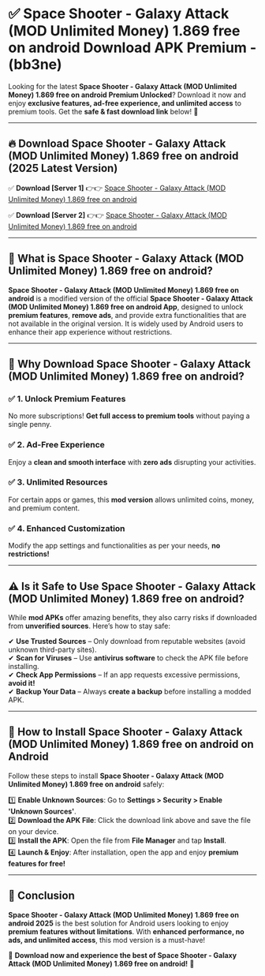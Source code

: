 
# ✅ Space Shooter - Galaxy Attack (MOD Unlimited Money) 1.869 free on android Download APK Premium -  (bb3ne) 

Looking for the latest **Space Shooter - Galaxy Attack (MOD Unlimited Money) 1.869 free on android Premium Unlocked**? Download it now and enjoy **exclusive features, ad-free experience, and unlimited access** to premium tools. Get the **safe & fast download link** below! 🚀

---

## 🔥 Download Space Shooter - Galaxy Attack (MOD Unlimited Money) 1.869 free on android (2025 Latest Version)

✅ **Download [Server 1]** 👉👉 [Space Shooter - Galaxy Attack (MOD Unlimited Money) 1.869 free on android ](https://apkcomod.com?title=Space_Shooter_-_Galaxy_Attack_(MOD_Unlimited_Money)_1.869_free_on_android)  

✅ **Download [Server 2]** 👉👉 [Space Shooter - Galaxy Attack (MOD Unlimited Money) 1.869 free on android ](https://apkcomod.com?title=Space_Shooter_-_Galaxy_Attack_(MOD_Unlimited_Money)_1.869_free_on_android)  


---

## 📌 What is Space Shooter - Galaxy Attack (MOD Unlimited Money) 1.869 free on android?

**Space Shooter - Galaxy Attack (MOD Unlimited Money) 1.869 free on android** is a modified version of the official **Space Shooter - Galaxy Attack (MOD Unlimited Money) 1.869 free on android App**, designed to unlock **premium features**, **remove ads**, and provide extra functionalities that are not available in the original version. It is widely used by Android users to enhance their app experience without restrictions.

---

## 🌟 Why Download Space Shooter - Galaxy Attack (MOD Unlimited Money) 1.869 free on android?

### ✅ 1. Unlock Premium Features
No more subscriptions! **Get full access to premium tools** without paying a single penny.

### ✅ 2. Ad-Free Experience
Enjoy a **clean and smooth interface** with **zero ads** disrupting your activities.

### ✅ 3. Unlimited Resources
For certain apps or games, this **mod version** allows unlimited coins, money, and premium content.

### ✅ 4. Enhanced Customization
Modify the app settings and functionalities as per your needs, **no restrictions!**

---

## ⚠️ Is it Safe to Use Space Shooter - Galaxy Attack (MOD Unlimited Money) 1.869 free on android?

While **mod APKs** offer amazing benefits, they also carry risks if downloaded from **unverified sources**. Here’s how to stay safe:

✔ **Use Trusted Sources** – Only download from reputable websites (avoid unknown third-party sites).  
✔ **Scan for Viruses** – Use **antivirus software** to check the APK file before installing.  
✔ **Check App Permissions** – If an app requests excessive permissions, **avoid it!**  
✔ **Backup Your Data** – Always **create a backup** before installing a modded APK.

---

## 📲 How to Install Space Shooter - Galaxy Attack (MOD Unlimited Money) 1.869 free on android on Android

Follow these steps to install **Space Shooter - Galaxy Attack (MOD Unlimited Money) 1.869 free on android** safely:

1️⃣ **Enable Unknown Sources**: Go to **Settings > Security > Enable 'Unknown Sources'**.  
2️⃣ **Download the APK File**: Click the download link above and save the file on your device.  
3️⃣ **Install the APK**: Open the file from **File Manager** and tap **Install**.  
4️⃣ **Launch & Enjoy**: After installation, open the app and enjoy **premium features for free!**

---

## 🚀 Conclusion

**Space Shooter - Galaxy Attack (MOD Unlimited Money) 1.869 free on android 2025** is the best solution for Android users looking to enjoy **premium features without limitations**. With **enhanced performance, no ads, and unlimited access**, this mod version is a must-have!

🔻 **Download now and experience the best of Space Shooter - Galaxy Attack (MOD Unlimited Money) 1.869 free on android!** 🔻

